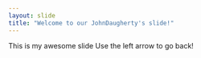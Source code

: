 ```yaml
---
layout: slide
title: "Welcome to our JohnDaugherty's slide!"
---
```

This is my awesome slide
Use the left arrow to go back!
